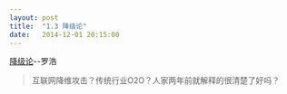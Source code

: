```yaml
---
layout: post
title:  "1.3 降级论"
date:   2014-12-01 20:15:00
---
```


[降级论](http://meditic.com/degrading-for-success/)--罗浩

> 互联网降维攻击？传统行业O2O？人家两年前就解释的很清楚了好吗？
